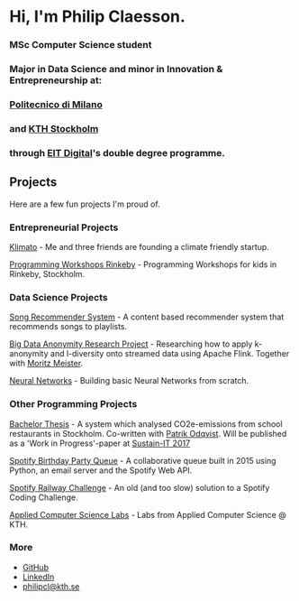 # Hi, I'm Philip Claesson. 

### MSc Computer Science student
### Major in Data Science and minor in Innovation & Entrepreneurship at:

### [Politecnico di Milano](https://polimi.it/)
### and [KTH Stockholm](https://kth.se) 
### through [EIT Digital](https://masterschool.eitdigital.eu/education/why-eit-digital-master-school/)'s double degree programme.

## Projects
Here are a few fun projects I'm proud of. 

### Entrepreneurial Projects
[Klimato](https://philipclaesson.github.io/klimato) - Me and three friends are founding a climate friendly startup. 

[Programming Workshops Rinkeby](https://philipclaesson.github.io/rinkeby) - Programming Workshops for kids in Rinkeby, Stockholm. 

### Data Science Projects
[Song Recommender System](https://github.com/philipclaesson/songrecommender) - A content based recommender system that recommends songs to playlists. 

[Big Data Anonymity Research Project](https://github.com/moritzmeister/flinkanonymity) - Researching how to apply k-anonymity and l-diversity onto streamed data using Apache Flink. Together with [Moritz Meister](https://github.com/moritzmeister). 

[Neural Networks](https://github.com/philipclaesson/neural-networks/) - Building basic Neural Networks from scratch. 


### Other Programming Projects
[Bachelor Thesis](http://www.diva-portal.org/smash/record.jsf?dswid=903&pid=diva2%3A1129950&c=4&searchType=SIMPLE&language=en&query=philip+claesson&af=%5B%5D&aq=%5B%5B%5D%5D&aq2=%5B%5B%5D%5D&aqe=%5B%5D&noOfRows=50&sortOrder=author_sort_asc&sortOrder2=title_sort_asc&onlyFullText=false&sf=all) - A system which analysed CO2e-emissions from school restaurants in Stockholm. Co-written with [Patrik Odqvist](https://www.linkedin.com/in/patrik-odqvist-7a720b151/). Will be published as a 'Work in Progress'-paper at [Sustain-IT 2017](https://sustainit2017.m-iti.org/)

[Spotify Birthday Party Queue](https://github.com/philipclaesson/BirthdayQueue) - A collaborative queue built in 2015 using Python, an email server and the Spotify Web API.

[Spotify Railway Challenge](https://github.com/philipclaesson/BirthdayQueue) - An old (and too slow) solution to a Spotify Coding Challenge. 

[Applied Computer Science Labs](https://gits-15.sys.kth.se/tildav15/philipcl-labbar) - Labs from Applied Computer Science @ KTH. 

### More
* [GitHub](https://github.com/philipclaesson)
* [LinkedIn](https://linkedin.com/philipclaesson)
* [philipcl@kth.se](mailto:philipcl@kth.se)

